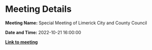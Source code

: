 # Meeting Details

**Meeting Name:** Special Meeting of Limerick City and County Council

**Date and Time:** 2022-10-21 16:00:00

**<a href="https://www.limerick.ie/council/whats-on/special-meeting-limerick-city-and-county-council-60" target="_blank">Link to meeting</a>**
